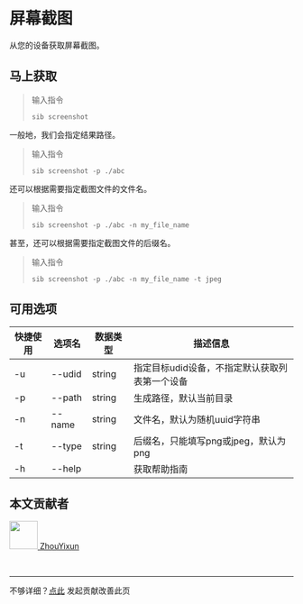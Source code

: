 # 屏幕截图

从您的设备获取屏幕截图。

## 马上获取
> 输入指令
> ```
> sib screenshot
> ```
一般地，我们会指定结果路径。
> 输入指令
> ```
> sib screenshot -p ./abc
> ``` 
还可以根据需要指定截图文件的文件名。
> 输入指令
> ```
> sib screenshot -p ./abc -n my_file_name
> ``` 
甚至，还可以根据需要指定截图文件的后缀名。
> 输入指令
> ```
> sib screenshot -p ./abc -n my_file_name -t jpeg
> ``` 

## 可用选项

|  快捷使用 | 选项名  | 数据类型 | 描述信息 |
|  ----  | ----  | ---- | ---- |
| -u  | --udid | string | 指定目标udid设备，不指定默认获取列表第一个设备 |
| -p  | --path | string | 生成路径，默认当前目录 |
| -n  | --name | string | 文件名，默认为随机uuid字符串 |
| -t  | --type | string | 后缀名，只能填写png或jpeg，默认为png |
| -h  | --help | |  获取帮助指南  |

## 本文贡献者
<div class="cont">
<a href="https://gitee.com/ZhouYixun" target="_blank">
<img src="https://portrait.gitee.com/uploads/avatars/user/2698/8096045_ZhouYixun_1645499109.png!avatar100" width="50"/>
<span>ZhouYixun</span>
</a>
</div>


&nbsp;
&nbsp;
***
不够详细？[点此](https://github.com/SonicCloudOrg/sonic-offical-website/edit/main/src/markdown/sib/sib-screen.md) 发起贡献改善此页